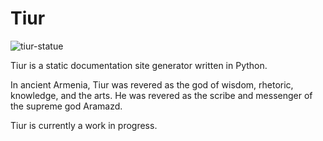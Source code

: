 # Tiur

![tiur-statue](images/tiur-statue.jpeg)

Tiur is a static documentation site generator written in Python.

In ancient Armenia, Tiur was revered as the god of wisdom, rhetoric, knowledge, and the arts. He was revered as the scribe and messenger of the supreme god Aramazd.

Tiur is currently a work in progress.
